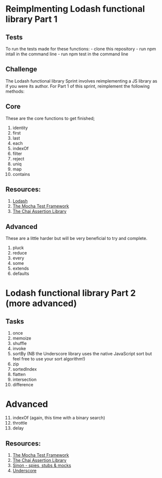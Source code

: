 # Reimplmenting Lodash functional library Part 1

## Tests

To run the tests made for these functions:
    - clone this repository
    - run npm intall in the command line
    - run npm test in the command line

## Challenge

The Lodash functional library Sprint involves reimplementing a JS library as if you were its author. For Part 1 of this sprint, reimplement the following methods:

## Core

These are the core functions to get finished;

1. identity
2. first
3. last
4. each
5. indexOf
6. filter
7. reject
8. uniq
9. map
10. contains

## Resources:

1. [Lodash](https://lodash.com/)
2. [The Mocha Test Framework](https://mochajs.org/)
3. [The Chai Assertion Library](http://chaijs.com/)

## Advanced

These are a little harder but will be very beneficial to try and complete.

1. pluck
2. reduce
3. every
4. some
5. extends
6. defaults


# Lodash functional library Part 2 (more advanced)
## Tasks

1. once
2. memoize
3. shuffle
4. invoke
5. sortBy (NB the Underscore library uses the native JavaScript sort but feel free to use your sort algorithm!)
6. zip
7. sortedIndex
8. flatten
9. intersection
10. difference

# Advanced

11. indexOf (again, this time with a binary search)
12. throttle
13. delay

## Resources:

1. [The Mocha Test Framework](https://mochajs.org/)
2. [The Chai Assertion Library](http://chaijs.com/)
3. [Sinon - spies, stubs & mocks](http://sinonjs.org/)
4. [Underscore](http://underscorejs.org/)
